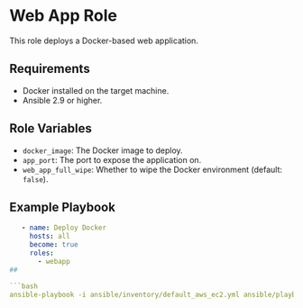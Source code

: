 # Web App Role

This role deploys a Docker-based web application.

## Requirements
- Docker installed on the target machine.
- Ansible 2.9 or higher.

## Role Variables
- `docker_image`: The Docker image to deploy.
- `app_port`: The port to expose the application on.
- `web_app_full_wipe`: Whether to wipe the Docker environment (default: `false`).

## Example Playbook

```yaml
   - name: Deploy Docker
     hosts: all
     become: true
     roles:
       - webapp
##

```bash
ansible-playbook -i ansible/inventory/default_aws_ec2.yml ansible/playbooks/dev/main.yaml -K
```
